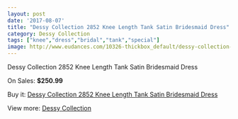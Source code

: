 ```yaml
---
layout: post
date: '2017-08-07'
title: "Dessy Collection 2852 Knee Length Tank Satin Bridesmaid Dress"
category: Dessy Collection
tags: ["knee","dress","bridal","tank","special"]
image: http://www.eudances.com/10326-thickbox_default/dessy-collection-2852-knee-length-tank-satin-bridesmaid-dress.jpg
---
```

Dessy Collection 2852 Knee Length Tank Satin Bridesmaid Dress

On Sales: **$250.99**
<a href="https://www.eudances.com/en/dessy-collection/3368-dessy-collection-2852-knee-length-tank-satin-bridesmaid-dress.html"><amp-img layout="responsive" width="600" height="600" src="//www.eudances.com/10326-thickbox_default/dessy-collection-2852-knee-length-tank-satin-bridesmaid-dress.jpg" alt="Dessy Collection 2852 Knee Length Tank Satin Bridesmaid Dress 0" /></a>
<a href="https://www.eudances.com/en/dessy-collection/3368-dessy-collection-2852-knee-length-tank-satin-bridesmaid-dress.html"><amp-img layout="responsive" width="600" height="600" src="//www.eudances.com/10329-thickbox_default/dessy-collection-2852-knee-length-tank-satin-bridesmaid-dress.jpg" alt="Dessy Collection 2852 Knee Length Tank Satin Bridesmaid Dress 1" /></a>
<a href="https://www.eudances.com/en/dessy-collection/3368-dessy-collection-2852-knee-length-tank-satin-bridesmaid-dress.html"><amp-img layout="responsive" width="600" height="600" src="//www.eudances.com/10328-thickbox_default/dessy-collection-2852-knee-length-tank-satin-bridesmaid-dress.jpg" alt="Dessy Collection 2852 Knee Length Tank Satin Bridesmaid Dress 2" /></a>
<a href="https://www.eudances.com/en/dessy-collection/3368-dessy-collection-2852-knee-length-tank-satin-bridesmaid-dress.html"><amp-img layout="responsive" width="600" height="600" src="//www.eudances.com/10327-thickbox_default/dessy-collection-2852-knee-length-tank-satin-bridesmaid-dress.jpg" alt="Dessy Collection 2852 Knee Length Tank Satin Bridesmaid Dress 3" /></a>

Buy it: [Dessy Collection 2852 Knee Length Tank Satin Bridesmaid Dress](https://www.eudances.com/en/dessy-collection/3368-dessy-collection-2852-knee-length-tank-satin-bridesmaid-dress.html "Dessy Collection 2852 Knee Length Tank Satin Bridesmaid Dress")

View more: [Dessy Collection](https://www.eudances.com/en/60-Dessy-Collection "Dessy Collection")